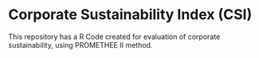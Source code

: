 # Corporate Sustainability Index (CSI)
This repository has a R Code created for evaluation of corporate sustainability, using PROMETHEE II method.
